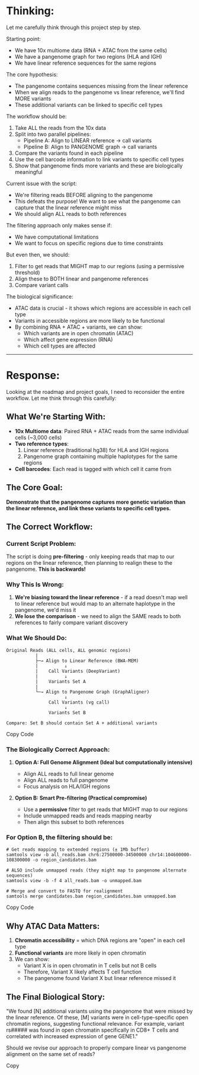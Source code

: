 # Thinking:

Let me carefully think through this project step by step.

Starting point:

- We have 10x multiome data (RNA + ATAC from the same cells)
- We have a pangenome graph for two regions (HLA and IGH)
- We have linear reference sequences for the same regions

The core hypothesis:

- The pangenome contains sequences missing from the linear reference
- When we align reads to the pangenome vs linear reference, we'll find MORE variants
- These additional variants can be linked to specific cell types

The workflow should be:

1. Take ALL the reads from the 10x data
2. Split into two parallel pipelines:
    - Pipeline A: Align to LINEAR reference → call variants
    - Pipeline B: Align to PANGENOME graph → call variants
3. Compare the variants found in each pipeline
4. Use the cell barcode information to link variants to specific cell types
5. Show that pangenome finds more variants and these are biologically meaningful

Current issue with the script:

- We're filtering reads BEFORE aligning to the pangenome
- This defeats the purpose! We want to see what the pangenome can capture that the linear reference might miss
- We should align ALL reads to both references

The filtering approach only makes sense if:

- We have computational limitations
- We want to focus on specific regions due to time constraints

But even then, we should:

1. Filter to get reads that MIGHT map to our regions (using a permissive threshold)
2. Align these to BOTH linear and pangenome references
3. Compare variant calls

The biological significance:

- ATAC data is crucial - it shows which regions are accessible in each cell type
- Variants in accessible regions are more likely to be functional
- By combining RNA + ATAC + variants, we can show:
    - Which variants are in open chromatin (ATAC)
    - Which affect gene expression (RNA)
    - Which cell types are affected

---

# Response:

Looking at the roadmap and project goals, I need to reconsider the entire workflow. Let me think through this carefully:

## What We're Starting With:

- **10x Multiome data**: Paired RNA + ATAC reads from the same individual cells (~3,000 cells)
- **Two reference types**:
    1. Linear reference (traditional hg38) for HLA and IGH regions
    2. Pangenome graph containing multiple haplotypes for the same regions
- **Cell barcodes**: Each read is tagged with which cell it came from

## The Core Goal:

**Demonstrate that the pangenome captures more genetic variation than the linear reference, and link these variants to specific cell types.**

## The Correct Workflow:

### Current Script Problem:

The script is doing **pre-filtering** - only keeping reads that map to our regions on the linear reference, then planning to realign these to the pangenome. **This is backwards!**

### Why This Is Wrong:

1. **We're biasing toward the linear reference** - if a read doesn't map well to linear reference but would map to an alternate haplotype in the pangenome, we'd miss it
2. **We lose the comparison** - we need to align the SAME reads to both references to fairly compare variant discovery

### What We Should Do:

```
Original Reads (ALL cells, ALL genomic regions)
           |
           ├─→ Align to Linear Reference (BWA-MEM)
           |          ↓
           |    Call Variants (DeepVariant)
           |          ↓
           |    Variants Set A
           |
           └─→ Align to Pangenome Graph (GraphAligner)  
                      ↓
                Call Variants (vg call)
                      ↓
                Variants Set B
                      
Compare: Set B should contain Set A + additional variants
```

Copy Code

### The Biologically Correct Approach:

1. **Option A: Full Genome Alignment (Ideal but computationally intensive)**
    
    - Align ALL reads to full linear genome
    - Align ALL reads to full pangenome
    - Focus analysis on HLA/IGH regions
2. **Option B: Smart Pre-filtering (Practical compromise)**
    
    - Use a **permissive** filter to get reads that MIGHT map to our regions
    - Include unmapped reads and reads mapping nearby
    - Then align this subset to both references

### For Option B, the filtering should be:

```
# Get reads mapping to extended regions (± 1Mb buffer)
samtools view -b all_reads.bam chr6:27500000-34500000 chr14:104600000-108300000 -o region_candidates.bam

# ALSO include unmapped reads (they might map to pangenome alternate sequences)
samtools view -b -f 4 all_reads.bam -o unmapped.bam

# Merge and convert to FASTQ for realignment
samtools merge candidates.bam region_candidates.bam unmapped.bam
```

Copy Code

## Why ATAC Data Matters:

1. **Chromatin accessibility** = which DNA regions are "open" in each cell type
2. **Functional variants** are more likely in open chromatin
3. We can show:
    - Variant X is in open chromatin in T cells but not B cells
    - Therefore, Variant X likely affects T cell function
    - The pangenome found Variant X but linear reference missed it

## The Final Biological Story:

"We found [N] additional variants using the pangenome that were missed by the linear reference. Of these, [M] variants were in cell-type-specific open chromatin regions, suggesting functional relevance. For example, variant rs##### was found in open chromatin specifically in CD8+ T cells and correlated with increased expression of gene GENE1."

Should we revise our approach to properly compare linear vs pangenome alignment on the same set of reads?

Copy